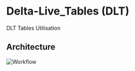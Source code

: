 # Delta-Live_Tables (DLT)
DLT Tables Utilisation

## Architecture

![Workflow](architecture_diagram)
